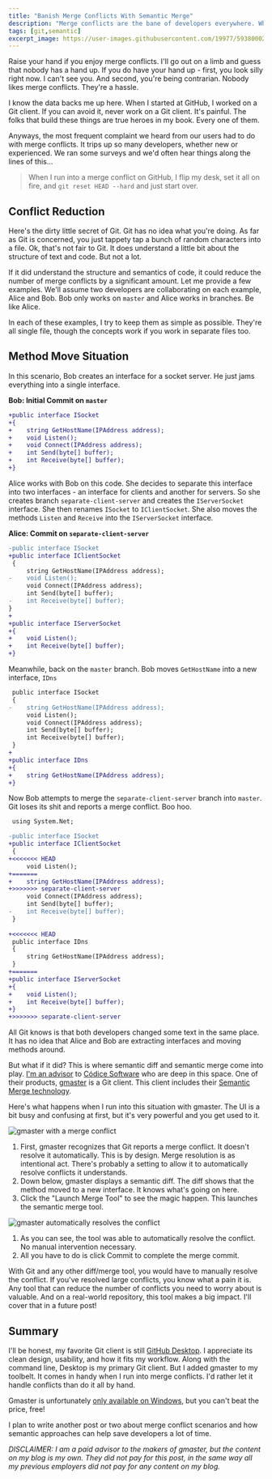 ```yaml
---
title: "Banish Merge Conflicts With Semantic Merge"
description: "Merge conflicts are the bane of developers everywhere. What if we could use semantic understanding of code to reduce the time we spend resolving them."
tags: [git,semantic]
excerpt_image: https://user-images.githubusercontent.com/19977/59380002-f7eae080-8d0c-11e9-8b1d-b4ff5e764b8b.PNG
---
```


Raise your hand if you enjoy merge conflicts. I'll go out on a limb and guess that nobody has a hand up. If you do have your hand up - first, you look silly right now. I can't see you. And second, you're being contrarian. Nobody likes merge conflicts. They're a hassle.

I know the data backs me up here. When I started at GitHub, I worked on a Git client. If you can avoid it, never work on a Git client. It's painful. The folks that build these things are true heroes in my book. Every one of them.

Anyways, the most frequent complaint we heard from our users had to do with merge conflicts. It trips up so many developers, whether new or experienced. We ran some surveys and we'd often hear things along the lines of this...

> When I run into a merge conflict on GitHub, I flip my desk, set it all on fire, and `git reset HEAD --hard` and just start over.

## Conflict Reduction

Here's the dirty little secret of Git. Git has no idea what you're doing. As far as Git is concerned, you just tappety tap a bunch of random characters into a file. Ok, that's not fair to Git. It does understand a little bit about the structure of text and code. But not a lot.

If it did understand the structure and semantics of code, it could reduce the number of merge conflicts by a significant amount. Let me provide a few examples. We'll assume two developers are collaborating on each example, Alice and Bob. Bob only works on `master` and Alice works in branches. Be like Alice.

In each of these examples, I try to keep them as simple as possible. They're all single file, though the concepts work if you work in separate files too. 

## Method Move Situation

In this scenario, Bob creates an interface for a socket server. He just jams everything into a single interface.

__Bob: Initial Commit on `master`__

```diff
+public interface ISocket
+{
+    string GetHostName(IPAddress address);
+    void Listen();
+    void Connect(IPAddress address);
+    int Send(byte[] buffer);
+    int Receive(byte[] buffer);
+}
```

Alice works with Bob on this code. She decides to separate this interface into two interfaces - an interface for clients and another for servers. So she creates branch `separate-client-server` and creates the `IServerSocket` interface. She then renames `ISocket` to `IClientSocket`. She also moves the methods `Listen` and `Receive` into the `IServerSocket` interface.

__Alice: Commit on `separate-client-server`__

```diff
-public interface ISocket
+public interface IClientSocket
 {
     string GetHostName(IPAddress address);
-    void Listen();
     void Connect(IPAddress address);
     int Send(byte[] buffer);
-    int Receive(byte[] buffer);
}
+
+public interface IServerSocket
+{
+    void Listen();
+    int Receive(byte[] buffer);
+}
```

Meanwhile, back on the `master` branch. Bob moves `GetHostName` into a new interface, `IDns`

```diff
 public interface ISocket
 {
-    string GetHostName(IPAddress address);
     void Listen();
     void Connect(IPAddress address);
     int Send(byte[] buffer);
     int Receive(byte[] buffer);
 }
+
+public interface IDns
+{
+    string GetHostName(IPAddress address);
+}
```

Now Bob attempts to merge the `separate-client-server` branch into `master`. Git loses its shit and reports a merge conflict. Boo hoo.

```diff
 using System.Net;

-public interface ISocket
+public interface IClientSocket
 {
+<<<<<<< HEAD
     void Listen();
+=======
+    string GetHostName(IPAddress address);
+>>>>>>> separate-client-server
     void Connect(IPAddress address);
     int Send(byte[] buffer);
-    int Receive(byte[] buffer);
 }
 
+<<<<<<< HEAD
 public interface IDns
 {
     string GetHostName(IPAddress address);
 }
+=======
+public interface IServerSocket
+{
+    void Listen();
+    int Receive(byte[] buffer);
+}
+>>>>>>> separate-client-server
```

All Git knows is that both developers changed some text in the same place. It has no idea that Alice and Bob are extracting interfaces and moving methods around.

But what if it did? This is where semantic diff and semantic merge come into play. [I'm an advisor](https://haacked.com/archive/2019/01/07/haacked-llc/) to [Códice Software](https://www.plasticscm.com/company) who are deep in this space. One of their products, [gmaster](https://gmaster.io/) is a Git client. This client includes their [Semantic Merge technology](https://semanticmerge.com/).

Here's what happens when I run into this situation with gmaster. The UI is a bit busy and confusing at first, but it's very powerful and you get used to it.

![gmaster with a merge conflict](https://user-images.githubusercontent.com/19977/59379528-b4dc3d80-8d0b-11e9-886f-db6926a582fe.PNG)

1. First, gmaster recognizes that Git reports a merge conflict. It doesn't resolve it automatically. This is by design. Merge resolution is as intentional act. There's probably a setting to allow it to automatically resolve conflicts it understands.
2. Down below, gmaster displays a semantic diff. The diff shows that the method moved to a new interface. It knows what's going on here.
3. Click the "Launch Merge Tool" to see the magic happen. This launches the semantic merge tool.

![gmaster automatically resolves the conflict](https://user-images.githubusercontent.com/19977/59380002-f7eae080-8d0c-11e9-8b1d-b4ff5e764b8b.PNG)

1. As you can see, the tool was able to automatically resolve the conflict. No manual intervention necessary.
2. All you have to do is click Commit to complete the merge commit.

With Git and any other diff/merge tool, you would have to manually resolve the conflict. If you've resolved large conflicts, you know what a pain it is. Any tool that can reduce the number of conflicts you need to worry about is valuable. And on a real-world repository, this tool makes a big impact. I'll cover that in a future post!

## Summary

I'll be honest, my favorite Git client is still [GitHub Desktop](https://desktop.github.com/). I appreciate its clean design, usability, and how it fits my workflow. Along with the command line, Desktop is my primary Git client. But I added gmaster to my toolbelt. It comes in handy when I run into merge conflicts. I'd rather let it handle conflicts than do it all by hand.

Gmaster is unfortunately [only available on Windows](https://www.gmaster.io/), but you can't beat the price, free!

I plan to write another post or two about merge conflict scenarios and how semantic approaches can help save developers a lot of time.

_DISCLAIMER: I am a paid advisor to the makers of gmaster, but the content on my blog is my own. They did not pay for this post, in the same way all my previous employers did not pay for any content on my blog._